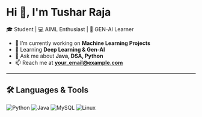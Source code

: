 # Hi 👋, I'm Tushar Raja  
🎓 Student | 💻 AIML Enthusiast | 🚀 GEN-AI Learner  

- 🔭 I’m currently working on **Machine Learning Projects**  
- 🌱 Learning **Deep Learning & Gen-AI**  
- 💬 Ask me about **Java, DSA, Python**  
- 📫 Reach me at **your_email@example.com**

---

## 🛠️ Languages & Tools
![Python](https://img.shields.io/badge/-Python-blue?logo=python&logoColor=white)
![Java](https://img.shields.io/badge/-Java-red?logo=openjdk&logoColor=white)
![MySQL](https://img.shields.io/badge/-MySQL-4479A1?logo=mysql&logoColor=white)
![Linux](https://img.shields.io/badge/-Linux-black?logo=linux&logoColor=yellow)
